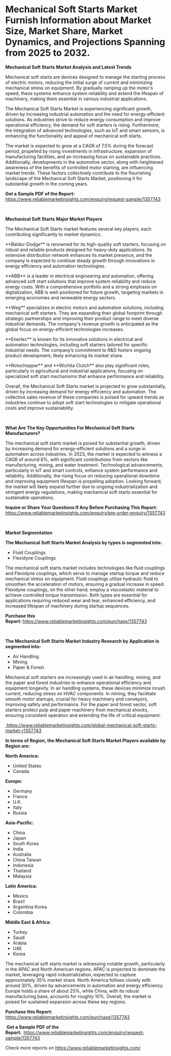 <p><h1>Mechanical Soft Starts Market Furnish Information about Market Size, Market Share, Market Dynamics, and Projections Spanning from 2025 to 2032.</h1></p><p><strong>Mechanical Soft Starts Market Analysis and Latest Trends</strong></p>
<p><p>Mechanical soft starts are devices designed to manage the starting process of electric motors, reducing the initial surge of current and minimizing mechanical stress on equipment. By gradually ramping up the motor's speed, these systems enhance system reliability and extend the lifespan of machinery, making them essential in various industrial applications.</p><p>The Mechanical Soft Starts Market is experiencing significant growth, driven by increasing industrial automation and the need for energy-efficient solutions. As industries strive to reduce energy consumption and improve operational efficiency, the demand for soft starters is rising. Furthermore, the integration of advanced technologies, such as IoT and smart sensors, is enhancing the functionality and appeal of mechanical soft starts.</p><p>The market is expected to grow at a CAGR of 7.5% during the forecast period, propelled by rising investments in infrastructure, expansion of manufacturing facilities, and an increasing focus on sustainable practices. Additionally, developments in the automotive sector, along with heightened awareness of the benefits of controlled motor starting, are influencing market trends. These factors collectively contribute to the flourishing landscape of the Mechanical Soft Starts Market, positioning it for substantial growth in the coming years.</p></p>
<p><strong>Get a Sample PDF of the Report:&nbsp;</strong> <a href="https://www.reliablemarketinsights.com/enquiry/request-sample/1357743?utm_campaign=1894&utm_medium=2&utm_source=Github&utm_content=ia&utm_term=24022025&utm_id=mechanical-soft-starts">https://www.reliablemarketinsights.com/enquiry/request-sample/1357743</a></p>
<p>&nbsp;</p>
<p><strong>Mechanical Soft Starts Major Market Players</strong></p>
<p><p>The Mechanical Soft Starts market features several key players, each contributing significantly to market dynamics. </p><p>**Baldor-Dodge** is renowned for its high-quality soft starters, focusing on robust and reliable products designed for heavy-duty applications. Its extensive distribution network enhances its market presence, and the company is expected to continue steady growth through innovations in energy efficiency and automation technologies.</p><p>**ABB** is a leader in electrical engineering and automation, offering advanced soft start solutions that improve system reliability and reduce energy costs. With a comprehensive portfolio and a strong emphasis on digitalization, ABB is well-positioned for future growth, targeting markets in emerging economies and renewable energy sectors.</p><p>**Weg** specializes in electric motors and automation solutions, including mechanical soft starters. They are expanding their global footprint through strategic partnerships and improving their product range to meet diverse industrial demands. The company's revenue growth is anticipated as the global focus on energy-efficient technologies increases.</p><p>**Enerlec** is known for its innovative solutions in electrical and automation technologies, including soft starters tailored for specific industrial needs. The company’s commitment to R&D fosters ongoing product development, likely enhancing its market share.</p><p>**Rotochopper** and **Wichita Clutch** also play significant roles, particularly in agricultural and industrial applications, focusing on specialized soft start mechanisms that enhance performance and reliability.</p><p>Overall, the Mechanical Soft Starts market is projected to grow substantially, driven by increasing demand for energy efficiency and automation. The collective sales revenue of these companies is poised for upward trends as industries continue to adopt soft start technologies to mitigate operational costs and improve sustainability.</p></p>
<p>&nbsp;</p>
<p><strong>What Are The Key Opportunities For Mechanical Soft Starts Manufacturers?</strong></p>
<p><p>The mechanical soft starts market is poised for substantial growth, driven by increasing demand for energy-efficient solutions and a surge in automation across industries. In 2023, the market is expected to witness a CAGR of around 6%, with significant contributions from sectors like manufacturing, mining, and water treatment. Technological advancements, particularly in IoT and smart controls, enhance system performance and reliability. Additionally, the rising focus on reducing operational downtime and improving equipment lifespan is propelling adoption. Looking forward, the market will likely expand further due to ongoing industrialization and stringent energy regulations, making mechanical soft starts essential for sustainable operations.</p></p>
<p><strong>Inquire or Share Your Questions If Any Before Purchasing This Report:</strong> <a href="https://www.reliablemarketinsights.com/enquiry/pre-order-enquiry/1357743?utm_campaign=1894&utm_medium=2&utm_source=Github&utm_content=ia&utm_term=24022025&utm_id=mechanical-soft-starts">https://www.reliablemarketinsights.com/enquiry/pre-order-enquiry/1357743</a></p>
<p>&nbsp;</p>
<p><strong>Market Segmentation</strong></p>
<p><strong>The Mechanical Soft Starts Market Analysis by types is segmented into:</strong></p>
<p><ul><li>Fluid Couplings</li><li>Flexidyne Couplings</li></ul></p>
<p><p>The mechanical soft starts market includes technologies like fluid couplings and Flexidyne couplings, which serve to manage startup torque and reduce mechanical stress on equipment. Fluid couplings utilize hydraulic fluid to smoothen the acceleration of motors, ensuring a gradual increase in speed. Flexidyne couplings, on the other hand, employ a viscoelastic material to achieve controlled torque transmission. Both types are essential for applications requiring reduced wear and tear, enhanced efficiency, and increased lifespan of machinery during startup sequences.</p></p>
<p><strong>Purchase this Report:&nbsp;</strong><a href="https://www.reliablemarketinsights.com/purchase/1357743?utm_campaign=1894&utm_medium=2&utm_source=Github&utm_content=ia&utm_term=24022025&utm_id=mechanical-soft-starts">https://www.reliablemarketinsights.com/purchase/1357743</a></p>
<p>&nbsp;</p>
<p><strong>The Mechanical Soft Starts Market Industry Research by Application is segmented into:</strong></p>
<p><ul><li>Air Handling</li><li>Mining</li><li>Paper & Forest</li></ul></p>
<p><p>Mechanical soft starters are increasingly used in air handling, mining, and the paper and forest industries to enhance operational efficiency and equipment longevity. In air handling systems, these devices minimize inrush current, reducing stress on HVAC components. In mining, they facilitate smooth motor startups, crucial for heavy machinery and conveyors, improving safety and performance. For the paper and forest sector, soft starters protect pulp and paper machinery from mechanical shocks, ensuring consistent operation and extending the life of critical equipment.</p></p>
<p><a href="https://www.reliablemarketinsights.com/global-mechanical-soft-starts-market-r1357743?utm_campaign=1894&utm_medium=2&utm_source=Github&utm_content=ia&utm_term=24022025&utm_id=mechanical-soft-starts">&nbsp;https://www.reliablemarketinsights.com/global-mechanical-soft-starts-market-r1357743</a></p>
<p><strong>In terms of Region, the Mechanical Soft Starts Market Players available by Region are:</strong></p>
<p>
    <p> <strong> North America: </strong>
        <ul>
            <li>United States</li>
            <li>Canada</li>
        </ul>
        </p> 
    <p> <strong> Europe: </strong>
        <ul>
            <li>Germany</li>
            <li>France</li>
            <li>U.K.</li>
            <li>Italy</li>
            <li>Russia</li>
        </ul>
        </p> 
    <p> <strong> Asia-Pacific: </strong>
        <ul>
            <li>China</li>
            <li>Japan</li>
            <li>South Korea</li>
            <li>India</li>
            <li>Australia</li>
            <li>China Taiwan</li>
            <li>Indonesia</li>
            <li>Thailand</li>
            <li>Malaysia</li>
        </ul>
        </p> 
    <p> <strong> Latin America: </strong>
        <ul>
            <li>Mexico</li>
            <li>Brazil</li>
            <li>Argentina Korea</li>
            <li>Colombia</li>
        </ul>
        </p> 
    <p> <strong> Middle East & Africa: </strong>
        <ul>
            <li>Turkey</li>
            <li>Saudi</li>
            <li>Arabia</li>
            <li>UAE</li>
            <li>Korea</li>
        </ul>
    </p>
    </p>
<p><p>The mechanical soft starts market is witnessing notable growth, particularly in the APAC and North American regions. APAC is projected to dominate the market, leveraging rapid industrialization, expected to capture approximately 35% market share. North America follows closely with around 30%, driven by advancements in automation and energy efficiency. Europe holds a share of about 25%, while China, with its robust manufacturing base, accounts for roughly 10%. Overall, the market is poised for sustained expansion across these key regions.</p></p>
<p><strong>Purchase this Report: </strong><a href="https://www.reliablemarketinsights.com/purchase/1357743?utm_campaign=1894&utm_medium=2&utm_source=Github&utm_content=ia&utm_term=24022025&utm_id=mechanical-soft-starts">https://www.reliablemarketinsights.com/purchase/1357743</a></p>
<p>&nbsp;<strong>Get a Sample PDF of the Report:&nbsp;&nbsp;</strong><a href="https://www.reliablemarketinsights.com/enquiry/request-sample/1357743?utm_campaign=1894&utm_medium=2&utm_source=Github&utm_content=ia&utm_term=24022025&utm_id=mechanical-soft-starts">https://www.reliablemarketinsights.com/enquiry/request-sample/1357743</a></p>
<p><strong></strong></p>
<p>Check more reports on <a href="https://www.reliablemarketinsights.com/?utm_campaign=1894&utm_medium=2&utm_source=Github&utm_content=ia&utm_term=24022025&utm_id=mechanical-soft-starts">https://www.reliablemarketinsights.com/</a></p>